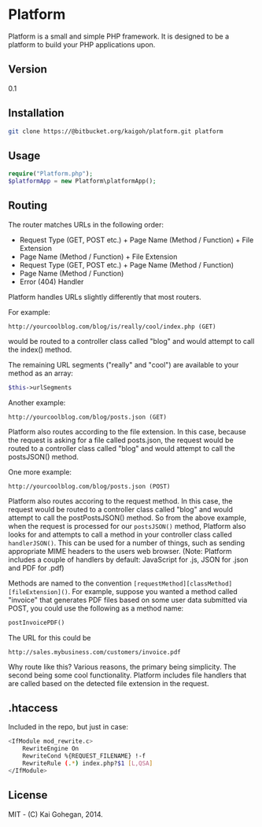 Platform
========

Platform is a small and simple PHP framework. It is designed to be a platform to build your PHP applications upon.

Version
---

0.1

Installation
---

```sh
git clone https://@bitbucket.org/kaigoh/platform.git platform
```

Usage
---

```php
require("Platform.php");
$platformApp = new Platform\platformApp();
```

Routing
---

The router matches URLs in the following order:

* Request Type (GET, POST etc.) + Page Name (Method / Function) + File Extension
* Page Name (Method / Function) + File Extension
* Request Type (GET, POST etc.) + Page Name (Method / Function)
* Page Name (Method / Function)
* Error (404) Handler

Platform handles URLs slightly differently that most routers.

For example:

```url
http://yourcoolblog.com/blog/is/really/cool/index.php (GET)
```

would be routed to a controller class called "blog" and would attempt to call the index() method.

The remaining URL segments ("really" and "cool") are available to your method as an array:

```php
$this->urlSegments
```

Another example:

```url
http://yourcoolblog.com/blog/posts.json (GET)
```

Platform also routes according to the file extension. In this case, because the request is asking for a file called posts.json, the request would be routed to a controller class called "blog" and would attempt to call the postsJSON() method.

One more example:

```url
http://yourcoolblog.com/blog/posts.json (POST)
```

Platform also routes accoring to the request method. In this case, the request would be routed to a controller class called "blog" and would attempt to call the postPostsJSON() method. So from the above example, when the request is processed for our ```postsJSON()``` method, Platform also looks for and attempts to call a method in your controller class called ```handlerJSON()```. This can be used for a number of things, such as sending appropriate MIME headers to the users web browser. (Note: Platform includes a couple of handlers by default: JavaScript for .js, JSON for .json and PDF for .pdf)

Methods are named to the convention ```[requestMethod][classMethod][fileExtension]()```. For example, suppose you wanted a method called "invoice" that generates PDF files based on some user data submitted via POST, you could use the following as a method name:

```php
postInvoicePDF()
```

The URL for this could be
```url
http://sales.mybusiness.com/customers/invoice.pdf
```

Why route like this? Various reasons, the primary being simplicity. The second being some cool functionality. Platform includes file handlers that are called based on the detected file extension in the request.


.htaccess
---

Included in the repo, but just in case:

```sh
<IfModule mod_rewrite.c>
    RewriteEngine On
    RewriteCond %{REQUEST_FILENAME} !-f
    RewriteRule (.*) index.php?$1 [L,QSA]
</IfModule>
```

License
----

MIT - (C) Kai Gohegan, 2014.
